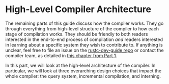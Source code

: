 # High-Level Compiler Architecture

The remaining parts of this guide discuss how the compiler works. They go
through everything from high-level structure of the compiler to how each stage
of compilation works. They should be friendly to both readers interested in the
end-to-end process of compilation _and_ readers interested in learning about a
specific system they wish to contribute to. If anything is unclear, feel free
to file an issue on the [rustc-dev-guide
repo](https://github.com/rust-lang/rustc-dev-guide/issues) or contact the compiler
team, as detailed in [this chapter from Part 1](./compiler-team.md).

In this part, we will look at the high-level architecture of the compiler. In
particular, we will look at three overarching design choices that impact the
whole compiler: the query system, incremental compilation, and interning.
